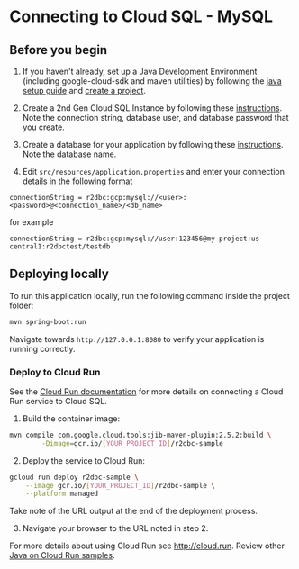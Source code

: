 # Connecting to Cloud SQL - MySQL

## Before you begin

1. If you haven't already, set up a Java Development Environment (including google-cloud-sdk and
maven utilities) by following the [java setup guide](https://cloud.google.com/java/docs/setup) and
[create a project](https://cloud.google.com/resource-manager/docs/creating-managing-projects#creating_a_project).

1. Create a 2nd Gen Cloud SQL Instance by following these
[instructions](https://cloud.google.com/sql/docs/mysql/create-instance). Note the connection string,
database user, and database password that you create.

1. Create a database for your application by following these
[instructions](https://cloud.google.com/sql/docs/mysql/create-manage-databases). Note the database
name.

1. Edit `src/resources/application.properties` and enter your connection details in the following format
```
connectionString = r2dbc:gcp:mysql://<user>:<password>@<connection_name>/<db_name>
```
for example
```
connectionString = r2dbc:gcp:mysql://user:123456@my-project:us-central1:r2dbctest/testdb 
```

## Deploying locally

To run this application locally, run the following command inside the project folder:

```bash
mvn spring-boot:run
```

Navigate towards `http://127.0.0.1:8080` to verify your application is running correctly.

### Deploy to Cloud Run

See the [Cloud Run documentation](https://cloud.google.com/run/docs/configuring/connect-cloudsql)
for more details on connecting a Cloud Run service to Cloud SQL.

1. Build the container image:

```sh
mvn compile com.google.cloud.tools:jib-maven-plugin:2.5.2:build \
        -Dimage=gcr.io/[YOUR_PROJECT_ID]/r2dbc-sample
```

2. Deploy the service to Cloud Run:

```sh
gcloud run deploy r2dbc-sample \
    --image gcr.io/[YOUR_PROJECT_ID]/r2dbc-sample \
    --platform managed
```

Take note of the URL output at the end of the deployment process.

3. Navigate your browser to the URL noted in step 2.

  For more details about using Cloud Run see http://cloud.run.
  Review other [Java on Cloud Run samples](../../../run/).
